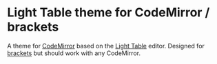 # Light Table theme for CodeMirror / brackets

A theme for [CodeMirror](http://codemirror.net/) based on the [Light Table](http://www.lighttable.com/) editor. Designed for [brackets](https://github.com/adobe/brackets) but should work with any CodeMirror.